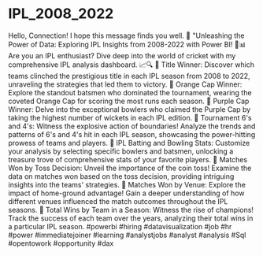 # IPL_2008_2022

Hello, Connection! I hope this message finds you well. 🌟
"Unleashing the Power of Data: Exploring IPL Insights from 2008-2022 with Power BI!
🏏📊 Are you an IPL enthusiast? Dive deep into the world of cricket with my comprehensive IPL analysis dashboard. 📈🔍
🔹 Title Winner: Discover which teams clinched the prestigious title in each IPL season from 2008 to 2022, unraveling the strategies that led them to victory.
🔹 Orange Cap Winner: Explore the standout batsmen who dominated the tournament, wearing the coveted Orange Cap for scoring the most runs each season.
🔹 Purple Cap Winner: Delve into the exceptional bowlers who claimed the Purple Cap by taking the highest number of wickets in each IPL edition.
🔹 Tournament 6's and 4's: Witness the explosive action of boundaries! Analyze the trends and patterns of 6's and 4's hit in each IPL season, showcasing the power-hitting prowess of teams and players.
🔹 IPL Batting and Bowling Stats: Customize your analysis by selecting specific bowlers and batsmen, unlocking a treasure trove of comprehensive stats of your favorite players.
🔹 Matches Won by Toss Decision: Unveil the importance of the coin toss! Examine the data on matches won based on the toss decision, providing intriguing insights into the teams' strategies.
🔹 Matches Won by Venue: Explore the impact of home-ground advantage! Gain a deeper understanding of how different venues influenced the match outcomes throughout the IPL seasons.
🔹 Total Wins by Team in a Season: Witness the rise of champions! Track the success of each team over the years, analyzing their total wins in a particular IPL season.
#powerbi #hiring #datavisualization #job #hr #power #immediatejoiner #learning #analystjobs #analyst #analysis #Sql #opentowork #opportunity #dax

